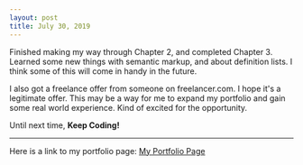 ```yaml
---
layout: post
title: July 30, 2019
---
```


Finished making my way through Chapter 2, and completed Chapter 3. Learned some new things with semantic markup, and about definition lists. I think some of this will come in handy in the future. 

I also got a freelance offer from someone on freelancer.com. I hope it's a legitimate offer. This may be a way for me to expand my portfolio and gain some real world experience. Kind of excited for the opportunity. 
 

Until next time, **Keep Coding!**

---

Here is a link to my portfolio page:
[My Portfolio Page](https://dragon8029.github.io/Portfolio/)




